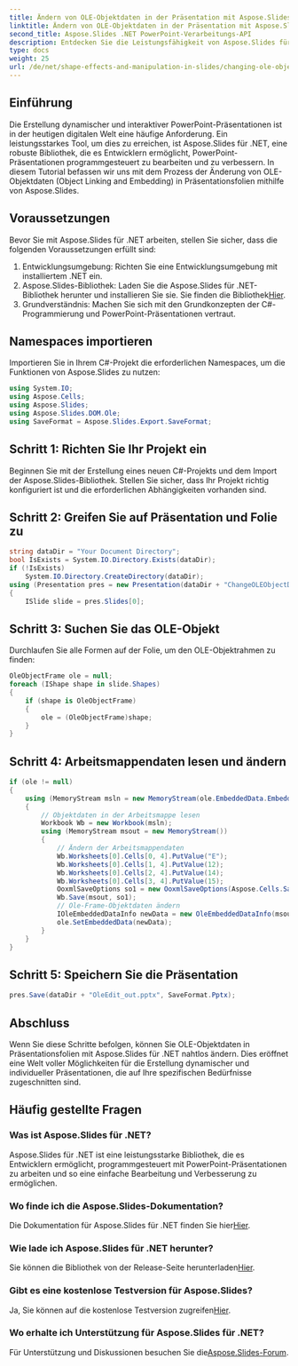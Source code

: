 ```yaml
---
title: Ändern von OLE-Objektdaten in der Präsentation mit Aspose.Slides
linktitle: Ändern von OLE-Objektdaten in der Präsentation mit Aspose.Slides
second_title: Aspose.Slides .NET PowerPoint-Verarbeitungs-API
description: Entdecken Sie die Leistungsfähigkeit von Aspose.Slides für .NET bei der mühelosen Änderung von OLE-Objektdaten. Werten Sie Ihre Präsentationen mit dynamischen Inhalten auf.
type: docs
weight: 25
url: /de/net/shape-effects-and-manipulation-in-slides/changing-ole-object-data/
---
```

## Einführung
Die Erstellung dynamischer und interaktiver PowerPoint-Präsentationen ist in der heutigen digitalen Welt eine häufige Anforderung. Ein leistungsstarkes Tool, um dies zu erreichen, ist Aspose.Slides für .NET, eine robuste Bibliothek, die es Entwicklern ermöglicht, PowerPoint-Präsentationen programmgesteuert zu bearbeiten und zu verbessern. In diesem Tutorial befassen wir uns mit dem Prozess der Änderung von OLE-Objektdaten (Object Linking and Embedding) in Präsentationsfolien mithilfe von Aspose.Slides.
## Voraussetzungen
Bevor Sie mit Aspose.Slides für .NET arbeiten, stellen Sie sicher, dass die folgenden Voraussetzungen erfüllt sind:
1. Entwicklungsumgebung: Richten Sie eine Entwicklungsumgebung mit installiertem .NET ein.
2.  Aspose.Slides-Bibliothek: Laden Sie die Aspose.Slides für .NET-Bibliothek herunter und installieren Sie sie. Sie finden die Bibliothek[Hier](https://releases.aspose.com/slides/net/).
3. Grundverständnis: Machen Sie sich mit den Grundkonzepten der C#-Programmierung und PowerPoint-Präsentationen vertraut.
## Namespaces importieren
Importieren Sie in Ihrem C#-Projekt die erforderlichen Namespaces, um die Funktionen von Aspose.Slides zu nutzen:
```csharp
using System.IO;
using Aspose.Cells;
using Aspose.Slides;
using Aspose.Slides.DOM.Ole;
using SaveFormat = Aspose.Slides.Export.SaveFormat;
```
## Schritt 1: Richten Sie Ihr Projekt ein
Beginnen Sie mit der Erstellung eines neuen C#-Projekts und dem Import der Aspose.Slides-Bibliothek. Stellen Sie sicher, dass Ihr Projekt richtig konfiguriert ist und die erforderlichen Abhängigkeiten vorhanden sind.
## Schritt 2: Greifen Sie auf Präsentation und Folie zu
```csharp
string dataDir = "Your Document Directory";
bool IsExists = System.IO.Directory.Exists(dataDir);
if (!IsExists)
    System.IO.Directory.CreateDirectory(dataDir);
using (Presentation pres = new Presentation(dataDir + "ChangeOLEObjectData.pptx"))
{
    ISlide slide = pres.Slides[0];
```
## Schritt 3: Suchen Sie das OLE-Objekt
Durchlaufen Sie alle Formen auf der Folie, um den OLE-Objektrahmen zu finden:
```csharp
OleObjectFrame ole = null;
foreach (IShape shape in slide.Shapes)
{
    if (shape is OleObjectFrame)
    {
        ole = (OleObjectFrame)shape;
    }
}
```
## Schritt 4: Arbeitsmappendaten lesen und ändern
```csharp
if (ole != null)
{
    using (MemoryStream msln = new MemoryStream(ole.EmbeddedData.EmbeddedFileData))
    {
        // Objektdaten in der Arbeitsmappe lesen
        Workbook Wb = new Workbook(msln);
        using (MemoryStream msout = new MemoryStream())
        {
            // Ändern der Arbeitsmappendaten
            Wb.Worksheets[0].Cells[0, 4].PutValue("E");
            Wb.Worksheets[0].Cells[1, 4].PutValue(12);
            Wb.Worksheets[0].Cells[2, 4].PutValue(14);
            Wb.Worksheets[0].Cells[3, 4].PutValue(15);
            OoxmlSaveOptions so1 = new OoxmlSaveOptions(Aspose.Cells.SaveFormat.Xlsx);
            Wb.Save(msout, so1);
            // Ole-Frame-Objektdaten ändern
            IOleEmbeddedDataInfo newData = new OleEmbeddedDataInfo(msout.ToArray(), ole.EmbeddedData.EmbeddedFileExtension);
            ole.SetEmbeddedData(newData);
        }
    }
}
```
## Schritt 5: Speichern Sie die Präsentation
```csharp
pres.Save(dataDir + "OleEdit_out.pptx", SaveFormat.Pptx);
```
## Abschluss
Wenn Sie diese Schritte befolgen, können Sie OLE-Objektdaten in Präsentationsfolien mit Aspose.Slides für .NET nahtlos ändern. Dies eröffnet eine Welt voller Möglichkeiten für die Erstellung dynamischer und individueller Präsentationen, die auf Ihre spezifischen Bedürfnisse zugeschnitten sind.
## Häufig gestellte Fragen
### Was ist Aspose.Slides für .NET?
Aspose.Slides für .NET ist eine leistungsstarke Bibliothek, die es Entwicklern ermöglicht, programmgesteuert mit PowerPoint-Präsentationen zu arbeiten und so eine einfache Bearbeitung und Verbesserung zu ermöglichen.
### Wo finde ich die Aspose.Slides-Dokumentation?
 Die Dokumentation für Aspose.Slides für .NET finden Sie hier[Hier](https://reference.aspose.com/slides/net/).
### Wie lade ich Aspose.Slides für .NET herunter?
 Sie können die Bibliothek von der Release-Seite herunterladen[Hier](https://releases.aspose.com/slides/net/).
### Gibt es eine kostenlose Testversion für Aspose.Slides?
 Ja, Sie können auf die kostenlose Testversion zugreifen[Hier](https://releases.aspose.com/).
### Wo erhalte ich Unterstützung für Aspose.Slides für .NET?
 Für Unterstützung und Diskussionen besuchen Sie die[Aspose.Slides-Forum](https://forum.aspose.com/c/slides/11).